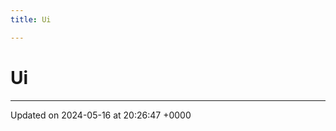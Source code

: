 ```yaml
---
title: Ui

---
```


# Ui








-------------------------------

Updated on 2024-05-16 at 20:26:47 +0000